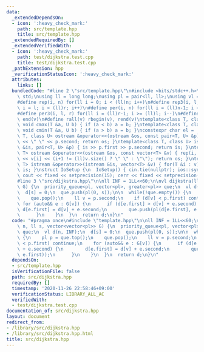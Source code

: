 ```yaml
---
data:
  _extendedDependsOn:
  - icon: ':heavy_check_mark:'
    path: src/template.hpp
    title: src/template.hpp
  _extendedRequiredBy: []
  _extendedVerifiedWith:
  - icon: ':heavy_check_mark:'
    path: test/dijkstra.test.cpp
    title: test/dijkstra.test.cpp
  _pathExtension: hpp
  _verificationStatusIcon: ':heavy_check_mark:'
  attributes:
    links: []
  bundledCode: "#line 2 \"src/template.hpp\"\n#include <bits/stdc++.h>\nusing namespace\
    \ std;\nusing ll = long long;\nusing pl = pair<ll, ll>;\nusing vl = vector<ll>;\n\
    #define rep(i, n) for(ll i = 0; i < (ll)n; i++)\n#define rep3(i, l, r) for(ll\
    \ i = l; i < (ll)r; i++)\n#define per(i, n) for(ll i = (ll)n-1; i >= 0; i--)\n\
    #define per3(i, l, r) for(ll i = (ll)r-1; i >= (ll)l; i--)\n#define all(v) begin(v),\
    \ end(v)\n#define rall(v) rbegin(v), rend(v)\ntemplate<class T, class U> inline\
    \ void cmax(T &a, U b) { if (a < b) a = b; }\ntemplate<class T, class U> inline\
    \ void cmin(T &a, U b) { if (a > b) a = b; }\nconstexpr char el = '\\n';\ntemplate<class\
    \ T, class U> ostream &operator<<(ostream &os, const pair<T, U> &p) { os << p.first\
    \ << \" \" << p.second; return os; }\ntemplate<class T, class U> istream &operator>>(istream\
    \ &is, pair<T, U> &p) { is >> p.first >> p.second; return is; }\ntemplate<class\
    \ T> ostream &operator<<(ostream &os, const vector<T> &v) { rep(i, v.size()) os\
    \ << v[i] << (i+1 != (ll)v.size() ? \" \" : \"\"); return os; }\ntemplate<class\
    \ T> istream &operator>>(istream &is, vector<T> &v) { for(T &i : v) is >> i; return\
    \ is; }\nstruct IoSetup {\n  IoSetup() { cin.tie(nullptr); ios::sync_with_stdio(false);\
    \ cout << fixed << setprecision(15); cerr << fixed << setprecision(15); }\n} io_setup;\n\
    #line 3 \"src/dijkstra.hpp\"\n\nll INF = 1LL<<60;\n\nvl dijkstra(ll n, ll s, vector<vector<pl>>\
    \ G) {\n  priority_queue<pl, vector<pl>, greater<pl>> que;\n  vl d(n, INF);\n\
    \  d[s] = 0;\n  que.push(pl(0, s));\n\n  while(!que.empty()) {\n    pl p = que.top();\n\
    \    que.pop();\n    ll v = p.second;\n    if (d[v] < p.first) continue;\n   \
    \ for (auto&& e : G[v]) {\n      if (d[e.first] > d[v] + e.second) {\n       \
    \ d[e.first] = d[v] + e.second;\n        que.push(pl(d[e.first], e.first));\n\
    \      }\n    }\n  }\n  return d;\n}\n"
  code: "#pragma once\n#include \"template.hpp\"\n\nll INF = 1LL<<60;\n\nvl dijkstra(ll\
    \ n, ll s, vector<vector<pl>> G) {\n  priority_queue<pl, vector<pl>, greater<pl>>\
    \ que;\n  vl d(n, INF);\n  d[s] = 0;\n  que.push(pl(0, s));\n\n  while(!que.empty())\
    \ {\n    pl p = que.top();\n    que.pop();\n    ll v = p.second;\n    if (d[v]\
    \ < p.first) continue;\n    for (auto&& e : G[v]) {\n      if (d[e.first] > d[v]\
    \ + e.second) {\n        d[e.first] = d[v] + e.second;\n        que.push(pl(d[e.first],\
    \ e.first));\n      }\n    }\n  }\n  return d;\n}\n"
  dependsOn:
  - src/template.hpp
  isVerificationFile: false
  path: src/dijkstra.hpp
  requiredBy: []
  timestamp: '2020-11-26 22:58:46+09:00'
  verificationStatus: LIBRARY_ALL_AC
  verifiedWith:
  - test/dijkstra.test.cpp
documentation_of: src/dijkstra.hpp
layout: document
redirect_from:
- /library/src/dijkstra.hpp
- /library/src/dijkstra.hpp.html
title: src/dijkstra.hpp
---
```

